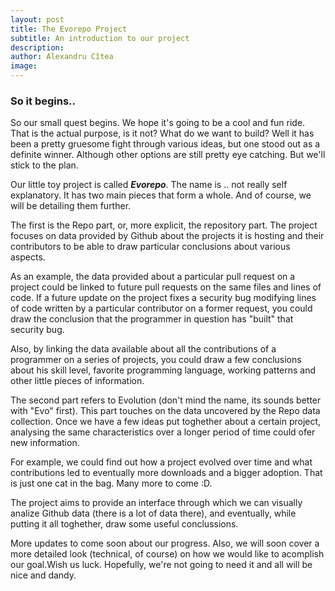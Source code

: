 ```yaml
---
layout: post
title: The Evorepo Project
subtitle: An introduction to our project
description:
author: Alexandru Cîtea
image:
---
```




### So it begins..

So our small quest begins. We hope it's going to be a cool and fun ride. That is the actual purpose, is it not?
What do we want to build? Well it has been a pretty gruesome fight through various ideas, but one stood out as a definite winner. Although other options are still pretty eye catching. But we'll stick to the plan.

Our little toy project is called **_Evorepo_**. The name is .. not really self explanatory. It has two main pieces that form a whole. And of course, we will be detailing them further.
	
The first is the Repo part, or, more explicit, the repository part. The project focuses on data provided by Github about the projects it is hosting and their contributors to be able to draw particular conclusions about various aspects. 

As an example, the data provided about a particular pull request on a project could be linked to future pull requests on the same files and lines of code. If a future update on the project fixes a security bug modifying lines of code written by a particular contributor on a former request, you could draw the conclusion that the programmer in question has "built" that security bug.

Also, by linking the data available about all the contributions of a programmer on a series of projects, you could draw a few conclusions about his skill level, favorite programming language, working patterns and other little pieces of information.

The second part refers to Evolution (don't mind the name, its sounds better with "Evo" first). This part touches on the data uncovered by the Repo data collection. Once we have a few ideas put toghether about a certain project, analysing the same characteristics over a longer period of time could ofer new information. 

For example, we could find out how a project evolved over time and what contributions led to eventually more downloads and a bigger adoption. That is just one cat in the bag. Many more to come :D.

The project aims to provide an interface through which we can visually analize Github data (there is a lot of data there), and eventually, while putting it all toghether, draw some useful conclussions.

More updates to come soon about our progress. Also, we will soon cover a more detailed look (technical, of course) on how we would like to acomplish our goal.Wish us luck. Hopefully, we're not going to need it and all will be nice and dandy.
